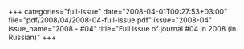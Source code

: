 +++
categories="full-issue"
date="2008-04-01T00:27:53+03:00"
file="pdf/2008/04/2008-04-full-issue.pdf"
issue="2008-04"
issue_name="2008 - #04"
title="Full issue of journal #04 in 2008 (in Russian)"
+++